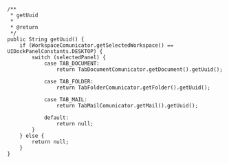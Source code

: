 	/**
	 * getUuid
	 *
	 * @return
	 */
	public String getUuid() {
		if (WorkspaceComunicator.getSelectedWorkspace() == UIDockPanelConstants.DESKTOP) {
			switch (selectedPanel) {
				case TAB_DOCUMENT:
					return TabDocumentComunicator.getDocument().getUuid();

				case TAB_FOLDER:
					return TabFolderComunicator.getFolder().getUuid();

				case TAB_MAIL:
					return TabMailComunicator.getMail().getUuid();

				default:
					return null;
			}
		} else {
			return null;
		}
	}
	
	